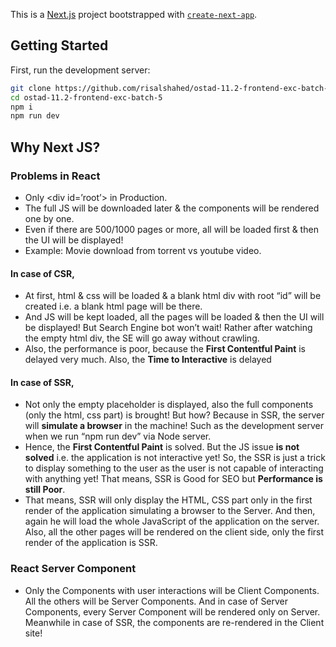 This is a [Next.js](https://nextjs.org) project bootstrapped with [`create-next-app`](https://github.com/vercel/next.js/tree/canary/packages/create-next-app).

## Getting Started

First, run the development server:

```bash
git clone https://github.com/risalshahed/ostad-11.2-frontend-exc-batch-5
cd ostad-11.2-frontend-exc-batch-5
npm i
npm run dev
```

## Why Next JS?

### Problems in React

- Only &lt;div id=’root’&gt; in Production.
- The full JS will be downloaded later & the components will be rendered one by one.
- Even if there are 500/1000 pages or more, all will be loaded first & then the UI will be displayed!
- Example: Movie download from torrent vs youtube video.

#### In case of CSR,

- At first, html & css will be loaded & a blank html div with root “id” will be created i.e. a blank html page will be there.
- And JS will be kept loaded, all the pages will be loaded & then the UI will be displayed! But Search Engine bot won’t wait! Rather after watching the empty html div, the SE will go away without crawling.
- Also, the performance is poor, because the **First Contentful Paint** is delayed very much. Also, the **Time to Interactive** is delayed

#### In case of SSR,

- Not only the empty placeholder is displayed, also the full components (only the html, css part) is brought! But how? Because in SSR, the server will **simulate a browser** in the machine! Such as the development server when we run “npm run dev” via Node server.
- Hence, the **First Contentful Paint** is solved. But the JS issue **is not solved** i.e. the application is not interactive yet! So, the SSR is just a trick to display something to the user as the user is not capable of interacting with anything yet! That means, SSR is Good for SEO but **Performance is still Poor**.
- That means, SSR will only display the HTML, CSS part only in the first render of the application simulating a browser to the Server. And then, again he will load the whole JavaScript of the application on the server. Also, all the other pages will be rendered on the client side, only the first render of the application is SSR.

### React Server Component

- Only the Components with user interactions will be Client Components. All the others will be Server Components. And in case of Server Components, every Server Component will be rendered only on Server. Meanwhile in case of SSR, the components are re-rendered in the Client site!
